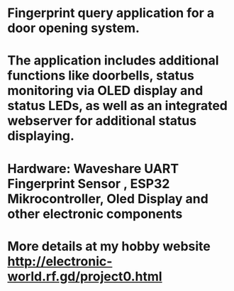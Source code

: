 # Fingerprint query application for a door opening system.
# The application includes additional functions like doorbells, status monitoring via OLED display and status LEDs, as well as an integrated webserver for additional status displaying.
# Hardware: Waveshare UART Fingerprint Sensor , ESP32 Mikrocontroller, Oled Display and other electronic components
# More details at my hobby website http://electronic-world.rf.gd/project0.html
